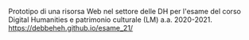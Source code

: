 Prototipo di una risorsa Web nel settore delle DH per l'esame del corso Digital Humanities e patrimonio culturale (LM) a.a. 2020-2021.
https://debbeheh.github.io/esame_21/
